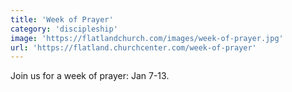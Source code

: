 ```yaml
---
title: 'Week of Prayer'
category: 'discipleship'
image: 'https://flatlandchurch.com/images/week-of-prayer.jpg'
url: 'https://flatland.churchcenter.com/week-of-prayer'
---
```


Join us for a week of prayer: Jan 7-13.
